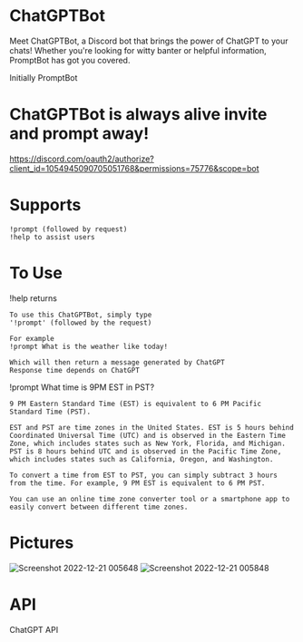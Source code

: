 # ChatGPTBot

Meet ChatGPTBot, a Discord bot that brings the power of ChatGPT to your chats! Whether you're looking for witty banter or helpful information, PromptBot has got you covered.

Initially PromptBot

# ChatGPTBot is always alive invite and prompt away!
https://discord.com/oauth2/authorize?client_id=1054945090705051768&permissions=75776&scope=bot


# Supports
```
!prompt (followed by request)
!help to assist users
```

# To Use
!help returns 
```
To use this ChatGPTBot, simply type
'!prompt' (followed by the request)

For example
!prompt What is the weather like today!

Which will then return a message generated by ChatGPT
Response time depends on ChatGPT
```
!prompt What time is 9PM EST in PST?
```
9 PM Eastern Standard Time (EST) is equivalent to 6 PM Pacific Standard Time (PST).

EST and PST are time zones in the United States. EST is 5 hours behind Coordinated Universal Time (UTC) and is observed in the Eastern Time Zone, which includes states such as New York, Florida, and Michigan. PST is 8 hours behind UTC and is observed in the Pacific Time Zone, which includes states such as California, Oregon, and Washington.

To convert a time from EST to PST, you can simply subtract 3 hours from the time. For example, 9 PM EST is equivalent to 6 PM PST.

You can use an online time zone converter tool or a smartphone app to easily convert between different time zones.
```
# Pictures
![Screenshot 2022-12-21 005648](https://user-images.githubusercontent.com/78048789/208833019-575a5a42-a370-4547-aeb1-006b3663733c.png)
![Screenshot 2022-12-21 005848](https://user-images.githubusercontent.com/78048789/208833068-b1b67b34-f6e4-4081-93c1-c8be6710e897.png)

# API
ChatGPT API


